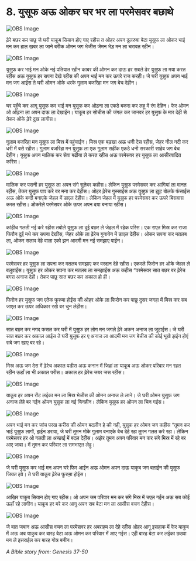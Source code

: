 # 8. युसूफ अऊ ओकर घर भर ला परमेसवर बछाथे

![OBS Image](https://cdn.door43.org/obs/jpg/360px/obs-en-08-01.jpg)

ढ़ेरे बछर कर पाछू जे घरी याकूब सियान होए गाए रहीस त ओहर अपन दुलरुवा बेटा युसुफ ला ओकर भाई मन कर हाल खबर ला जाने बरीक ओमन जग भेजीस जेमन भेड़ मन ला चरावत रहीन।

![OBS Image](https://cdn.door43.org/obs/jpg/360px/obs-en-08-02.jpg)

युसुफ कर भाई मन ओके नई पतियात रहीन काबर की ओमन कर दाऊ हर सबले ढेर युसुफ ला मया करत रहीस अऊ युसुफ हर सपना देखे रहीस की अपन भाई मन कर ऊपरे राज करही। जे घरी युसुफ अपन भाई मन जग आईस ते घरी ओमन ओके धरके गुलाम बजरिहा मन जग बेच देहीन।

![OBS Image](https://cdn.door43.org/obs/jpg/360px/obs-en-08-03.jpg)

घर पहुँचे कर आगू युसुफ कर भाई मन युसुफ कर ओढ़ना ला एकठे बकरा कर लहू में रंग देहिन। फेर ओमन ओ ओढ़ना ला अपन दाऊ ला देखाईन। याकूब हर सोचीस की जंगल कर जानवर हर युसुफ के मार देही से तेकर ओके ढ़ेरे दुख लागीस।

![OBS Image](https://cdn.door43.org/obs/jpg/360px/obs-en-08-04.jpg)

गुलाम बजरिहा मन युसुफ ला मिस्र में पहुंचाईन। मिस्र एक बड़खा अऊ धनी देस रहीस, जेहर नील नदी कर धरी में बसे रहीस। गुलाम बजरिहा मन युसुफ ला एक गुलाम सहींक एकठे धनी सरकारी साहेब जग बेच देहीन। युसुफ अपन मालिक कर सेवा बढीया ले करत रहीस अऊ परमेसवर हर युसुफ ला आसीरवादित करिस।

![OBS Image](https://cdn.door43.org/obs/jpg/360px/obs-en-08-05.jpg)

मालिक कर परानी हर युसुफ ला अपन संगे सुतेबर कहीस। लेकिन युसुफ परमेसवर कर आगियां ला मानत रहीस, तेकर युसुफ पाप करे बर मना कर देहीस। ओहर ढ़ेरेच गुस्साईस अऊ युसुफ ला झूट बोलके फंसाईस अऊ ओके बन्दी बनाएके जेहल में डाएल देहीस। लेकिन जेहल में युसुफ हर परमेसवर कर ऊपरे बिसवास करत रहीस। ओकरेले परमेसवर ओके ऊपर अपन दया बनाया रहीस।

![OBS Image](https://cdn.door43.org/obs/jpg/360px/obs-en-08-06.jpg)

कांहीच गलती नई करे रहीस तबोले युसुफ ला दुई बछर ले जेहल में रहेक परिस। एक राएत मिस्र कर राजा फिरौन दूई मधे कर सपना देखीस, जेहर ओके ला ढ़ेरेच गुनायेन में डाएल देहीस। ओकर सपना कर मतलब ला, ओकर सलाव देहे वाला एको झन आदमी मन नई समझाए पाईन।

![OBS Image](https://cdn.door43.org/obs/jpg/360px/obs-en-08-07.jpg)

परमेसवर हर युसुफ ला सपना कर मतलब समझाए कर वरदान देहे रहीस। एकरले फिरोन हर ओके जेहल ले बलुवाईस। यूसुफ हर ओकर सपना कर मतलब ला समझाईस अऊ कहीस “परमेसवर सात बछर बर ढ़ेरेच बगरा अनाज देही। तेकर पाछू सात बछर कर अकाल हो ही।

![OBS Image](https://cdn.door43.org/obs/jpg/360px/obs-en-08-08.jpg)

फिरोन हर युसुफ जग एतेक फुरुमा होईस की ओहर ओके ला फिरोन कर पाछू दुसर जगहा में मिस्र कर सब जाएत कर ऊपर अधिकार रखे बर चुन लेहीस।

![OBS Image](https://cdn.door43.org/obs/jpg/360px/obs-en-08-09.jpg)

सात बछर कर नगद फसल कर घरी में युसुफ हर लोग मन जगले ढ़ेरे अकन अनाज ला जूटाईस। जे घरी सात बछर कर अकाल आईस ते घरी युसुफ हर ए अनाज ला आदमी मन जग बेचीस की कोई भूखे झईन होएं सबे जग खाए बर रहे।

![OBS Image](https://cdn.door43.org/obs/jpg/360px/obs-en-08-10.jpg)

मिस्र अऊ जम देस में ढ़ेरेच अकाल पडीस अऊ कनान में जिहां ला याकूब अऊ ओकर परिवार मन रहत रहीन ऊहाँ ला भी अकाल परीस। अकाल हर ढ़ेरेच जबर जस रहीस।

![OBS Image](https://cdn.door43.org/obs/jpg/360px/obs-en-08-11.jpg)

याकूब हर अपन रोंट लईका मन ला मिस्र भेजीस की ओमन अनाज ले लाने। जे घरी ओमन युसुफ जग अनाज लेहे बर गईन ओमन युसुफ ला नई चिनहीन। लेकिन युसुफ हर ओमन ला चिन गईस।

![OBS Image](https://cdn.door43.org/obs/jpg/360px/obs-en-08-12.jpg)

अपन भाई मन कर जांच परख करीस की ओमन बदलीन हे की नही, युसुफ हर ओमन जग कहीस “तुमन कर भाई युसुफ लागों, झईन डरावा, जे घरी तुमन मोके गुलाम बनाएके बेच देहे रहा तुमन गलत करे रहा। लेकिन परमेसवर हर ओ गलती ला अच्छाई में बदल देहीस। अझेर तुमन अपन परिवार मन कर संगे मिस्र में रहे बर आए जावा। में तुमन कर परिवार ला समभाएल लेहु।

![OBS Image](https://cdn.door43.org/obs/jpg/360px/obs-en-08-13.jpg)

जे घरी युसुफ कर भाई मन अपन घरे फिर आईन अऊ ओमन अपन दाऊ याकूब जग बताईन की युसुफ जियत हवे। ते घरी याकूब ढ़ेरेच फुरुमा़ होईस।

![OBS Image](https://cdn.door43.org/obs/jpg/360px/obs-en-08-14.jpg)

आखिर याकूब सियान होए गाए रहीस। ओ अपन जम परिवार मन कर संगे मिस्र में चएल गईन अऊ सब कोई ऊहाँ रहे लागीन। याकूब हर मरे कर आगु अपन सब बेटा मन ला आसीस वचन देहीस।

![OBS Image](https://cdn.door43.org/obs/jpg/360px/obs-en-08-15.jpg)

जे बात जबान अऊ आसीस वचन ला परमेसवर हर अबराहम ला देहे रहीस ओहर आगू इसहाक में फेर याकूब में अऊ अब याकुब कर बारह बेटा अऊ ओमन कर परिवार में आए गईस। एही बारह बेटा कर लईका छउवा मन ले इसराईल कर बारह गोत्र बनीन।

_A Bible story from: Genesis 37-50_